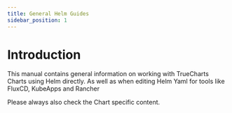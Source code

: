 ```yaml
---
title: General Helm Guides
sidebar_position: 1
---
```


# Introduction

This manual contains general information on working with TrueCharts Charts using Helm directly.
As well as when editing Helm Yaml for tools like FluxCD, KubeApps and Rancher

Please always also check the Chart specific content.
